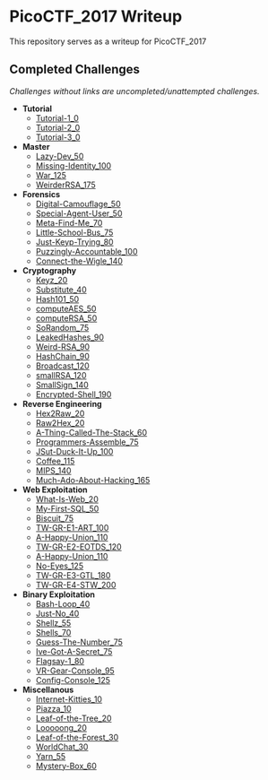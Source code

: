 # PicoCTF_2017 Writeup
This repository serves as a writeup for PicoCTF_2017

## Completed Challenges
_Challenges without links are uncompleted/unattempted challenges._

* **Tutorial**
    - [Tutorial-1_0](tutorial/tutorial_1)
    - [Tutorial-2_0](tutorial/tutorial_2)
    - [Tutorial-3_0](tutorial/tutorial_3)
* **Master**
    - [Lazy-Dev_50](master/lazy-dev)
    - [Missing-Identity_100](master/missing-identity)
    - [War_125](master/war)
    - [WeirderRSA_175](master/weirderRSA)
* **Forensics**
    - [Digital-Camouflage_50](forensics/digital-camouflage)
    - [Special-Agent-User_50](forensics/special-agent-user)
    - [Meta-Find-Me_70](forensics/meta-find-me)
    - [Little-School-Bus_75](forensics/little-school-bus)
    - [Just-Keyp-Trying_80](forensics/just-keyp-trying)
    - [Puzzingly-Accountable_100](forensics/puzzingly-accountable)
    - [Connect-the-Wigle_140](forensics/connect-the-wigle)
* **Cryptography**
    - [Keyz_20](cryptography/keyz)
    - [Substitute_40](cryptography/substitute)
    - [Hash101_50](cryptography/hash101)
    - [computeAES_50](cryptography/computeaes)
    - [computeRSA_50](cryptography/computersa)
    - [SoRandom_75](cryptography/sorandom)
    - [LeakedHashes_90](cryptography/leakedhashes)
    - [Weird-RSA_90](cryptography/weird-rsa)
    - [HashChain_90](cryptography/hashchain)
    - [Broadcast_120](cryptography/broadcast)
    - [smallRSA_120](cryptography/smallrsa)
    - [SmallSign_140](cryptography/smallsign)
    - [Encrypted-Shell_190](cryptography/encrypted-shell)
* **Reverse Engineering**
    - [Hex2Raw_20](reverse/hex2raw)
    - [Raw2Hex_20](reverse/raw2hex)
    - [A-Thing-Called-The-Stack_60](reverse/a-thing-called-the-stack)
    - [Programmers-Assemble_75](reverse/programmers-assemble)
    - [JSut-Duck-It-Up_100](reverse/jsut-duck-it-up)
    - [Coffee_115](reverse/coffee)
    - [MIPS_140](reverse/mips)
    - [Much-Ado-About-Hacking_165](reverse/much-ado-about-hacking)
* **Web Exploitation**
    - [What-Is-Web_20](web/what-is-web)
    - [My-First-SQL_50](web/my-first-sql)
    - [Biscuit_75](web/biscuit)
    - [TW-GR-E1-ART_100](web/tw-gr-e1-art)
    - [A-Happy-Union_110](web/a-happy-union)
    - [TW-GR-E2-EOTDS_120](web/tw-gr-e2-eotds)
    - [A-Happy-Union_110](web/a-happy-union)
    - [No-Eyes_125](web/no-eyes)
    - [TW-GR-E3-GTL_180](web/tw-gr-e3-gtl)
    - [TW-GR-E4-STW_200](web/tw-gr-e4-stw)
* **Binary Exploitation**
    - [Bash-Loop_40](binary/bash-loop)
    - [Just-No_40](binary/just-no)
    - [Shellz_55](binary/shellz)
    - [Shells_70](binary/shells)
    - [Guess-The-Number_75](binary/guess-the-number)
    - [Ive-Got-A-Secret_75](binary/ive-got-a-secret)
    - [Flagsay-1_80](binary/flagsay-1)
    - [VR-Gear-Console_95](binary/vr-gear-console)
    - [Config-Console_125](binary/config-console)
* **Miscellanous**
    - [Internet-Kitties_10](miscellanous/internet-kitties)
    - [Piazza_10](miscellanous/piazza)
    - [Leaf-of-the-Tree_20](miscellanous/leaf-of-the-tree)
    - [Looooong_20](miscellanous/looooong)
    - [Leaf-of-the-Forest_30](miscellanous/leaf-of-the-forest)
    - [WorldChat_30](miscellanous/worldchat)
    - [Yarn_55](miscellanous/yarn)
    - [Mystery-Box_60](miscellanous/mystery-box)
